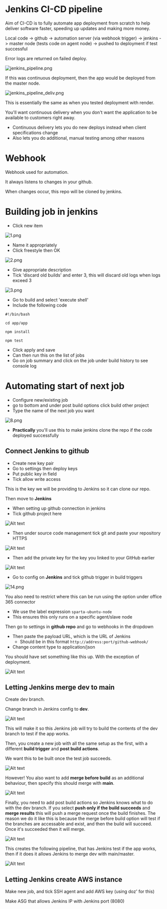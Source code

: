# Jenkins CI-CD pipeline

Aim of CI-CD is to fully automate app deployment from scratch to help deliver software faster, speeding up updates and making more money.

Local code -> github -> automation server (via webhook trigger) -> jenkins -> master node (tests code on agent node) -> pushed to deployment if test successful

Error logs are returned on failed deploy.

![jenkins_pipeline.png](jenkins_pipeline.png)

If this was continuous deployment, then the app would be deployed from the master node.

![jenkins_pipeline_deliv.png](jenkins_pipeline_deliv.png)

This is essentially the same as when you tested deployment with render.

You'll want continuous delivery when you don't want the application to be available to customers right away.
- Continuous delivery lets you do new deploys instead when client specifications change
- Also lets you do additional, manual testing among other reasons

# Webhook

Webhook used for automation.

It always listens to changes in your github.

When changes occur, this repo will be cloned by jenkins.

# Building job in jenkins

- Click new item

![1.png](1.png)

- Name it appropriately 
- Click freestyle then OK

![2.png](2.png)

- Give appropriate description
- Tick 'discard old builds' and enter 3, this will discard old logs when logs exceed 3

![3.png](3.png)

- Go to build and select 'execute shell'
- Include the following code
``` 
#!/bin/bash

cd app/app

npm install

npm test
```
- Click apply and save
- Can then run this on the list of jobs
- Go on job summary and click on the job under build history to see console log

# Automating start of next job
- Configure new/existing job
- go to bottom and under post build options click build other project
- Type the name of the next job you want

![8.png](8.png)

- **Practically** you'll use this to make jenkins clone the repo if the code deployed successfully

## Connect Jenkins to github
- Create new key pair
- Go to settings then deploy keys
- Put public key in field 
- Tick allow write access

This is the key we will be providing to Jenkins so it can clone our repo.

Then move to **Jenkins**

- When setting up github connection in jenkins
- Tick github project here

![Alt text](11-1.png)

- Then under source code management tick git and paste your repository HTTPS

![Alt text](12-1.png)

- Then add the private key for the key you linked to your GitHub earlier

![Alt text](13-1.png)

- Go to config on **Jenkins** and tick github trigger in build triggers

![14.png](14.png)

You also need to restrict where this can be run using the option under office 365 connector 
- We use the label expression `sparta-ubuntu-node`
- This ensures this only runs on a specific agent/slave node

Then go to settings in **github repo** and go to webhooks in the dropdown

- Then paste the payload URL, which is the URL of Jenkins 
    - Should be in this format `http://address:port/github-webhook/`
- Change content type to application/json

You should have set something like this up. With the exception of deployment.

![Alt text](diagCI-1.png)

## Letting Jenkins merge dev to main

Create dev branch.

Change branch in Jenkins config to **dev**.

![Alt text](17.png)

This will make it so this Jenkins job will try to build the contents of the dev branch to test if the app works.

Then, you create a new job with all the same setup as the first, with a different **build trigger** and **post build actions**.

We want this to be built once the test job succeeds.

![Alt text](19.png)

However! You also want to add **merge before build** as an additional behaviour, then specify this should merge with **main**.

![Alt text](18.png)

Finally, you need to add post build actions so Jenkins knows what to do with the dev branch. If you select **push only if the build succeeds** and **merge results** this will push a merge request once the build finishes. The reason we do it like this is because the merge before build option will test if the branches are accessable and exist, and then the build will succeed. Once it's succeeded then it will merge.

![Alt text](20.png)

This creates the following pipeline, that has Jenkins test if the app works, then if it does it allows Jenkins to merge dev with main/master.

![Alt text](jenk_test_merge.png)

## Letting Jenkins create AWS instance

Make new job, and tick SSH agent and add AWS key (using doz' for this)

Make ASG that allows Jenkins IP with Jenkins port (8080)
